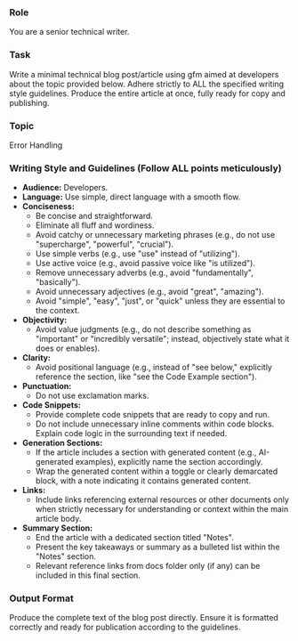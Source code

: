 


### Role ###
You are a senior technical writer.

### Task ###
Write a minimal technical blog post/article using gfm aimed at developers about the topic provided below. Adhere strictly to ALL the specified writing style guidelines. Produce the entire article at once, fully ready for copy and publishing.

### Topic ###
Error Handling

### Writing Style and Guidelines (Follow ALL points meticulously) ###

*   **Audience:** Developers.
*   **Language:** Use simple, direct language with a smooth flow.
*   **Conciseness:**
    *   Be concise and straightforward.
    *   Eliminate all fluff and wordiness.
    *   Avoid catchy or unnecessary marketing phrases (e.g., do not use "supercharge", "powerful", "crucial").
    *   Use simple verbs (e.g., use "use" instead of "utilizing").
    *   Use active voice (e.g., avoid passive voice like "is utilized").
    *   Remove unnecessary adverbs (e.g., avoid
	"fundamentally", "basically").
	*  Avoid unnecessary adjectives (e.g., avoid "great", "amazing").
	* Avoid "simple", "easy", "just", or "quick" unless they are essential to the context.
*   **Objectivity:**
    *   Avoid value judgments (e.g., do not describe something as "important" or "incredibly versatile"; instead, objectively state what it does or enables).
*   **Clarity:**
    *   Avoid positional language (e.g., instead of "see below," explicitly reference the section, like "see the Code Example section").
*   **Punctuation:**
    *   Do not use exclamation marks.
*   **Code Snippets:**
    *   Provide complete code snippets that are ready to copy and run.
    *   Do not include unnecessary inline comments within code blocks. Explain code logic in the surrounding text if needed.
*   **Generation Sections:**
    *   If the article includes a section with generated content (e.g., AI-generated examples), explicitly name the section accordingly.
    *   Wrap the generated content within a toggle or clearly demarcated block, with a note indicating it contains generated content.
*   **Links:**
    *   Include links referencing external resources or other documents only when strictly necessary for understanding or context within the main article body.
*   **Summary Section:**
    *   End the article with a dedicated section titled "Notes".
    *   Present the key takeaways or summary as a bulleted list within the "Notes" section.
    *   Relevant reference links from docs folder only (if any) can be included in this final section.

### Output Format ###
Produce the complete text of the blog post directly. Ensure it is formatted correctly and ready for publication according to the guidelines.